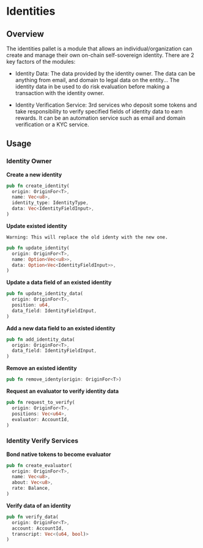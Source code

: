 # Identities
## Overview
The identities pallet is a module that allows an individual/organization can create and manage their own on-chain self-sovereign identity. There are 2 key factors of the modules:

- Identity Data: The data provided by the identity owner. The data can be anything from email, and domain to legal data on the entity... The identity data in be used to do risk evaluation before making a transaction with the identity owner.

- Identity Verification Service: 3rd services who deposit some tokens and take responsibility to verify specified fields of identity data to earn rewards. It can be an automation service such as email and domain verification or a KYC service.
## Usage
### Identity Owner

**Create a new identity**
```rs
pub fn create_identity(
  origin: OriginFor<T>,
  name: Vec<u8>,
  identity_type: IdentityType,
  data: Vec<IdentityFieldInput>,
)
```

**Update existed identity**

`Warning: This will replace the old identy with the new one.`
```rs
pub fn update_identity(
  origin: OriginFor<T>,
  name: Option<Vec<u8>>,
  data: Option<Vec<IdentityFieldInput>>,
)
```
**Update a data field of an existed identity**
```rs
pub fn update_identity_data(
  origin: OriginFor<T>,
  position: u64,
  data_field: IdentityFieldInput,
)
```

**Add a new data field to an existed identity**
```rs
pub fn add_identity_data(
  origin: OriginFor<T>,
  data_field: IdentityFieldInput,
)
```

**Remove an existed identity**
```rs
pub fn remove_identy(origin: OriginFor<T>)
```

**Request an evaluator to verify identity data**
```rs
pub fn request_to_verify(
  origin: OriginFor<T>,
  positions: Vec<u64>,
  evaluator: AccountId,
)
```

### Identity Verify Services

**Bond native tokens to become evaluator**
```rs
pub fn create_evaluator(
  origin: OriginFor<T>,
  name: Vec<u8>,
  about: Vec<u8>,
  rate: Balance,
)
```

**Verify data of an identity**
```rs
pub fn verify_data(
  origin: OriginFor<T>,
  account: AccountId,
  transcript: Vec<(u64, bool)>
)
```